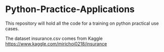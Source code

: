 # Python-Practice-Applications
This repository will hold all the code for a training on python practical use cases. 

The dataset insurance.csv comes from Kaggle https://www.kaggle.com/mirichoi0218/insurance

